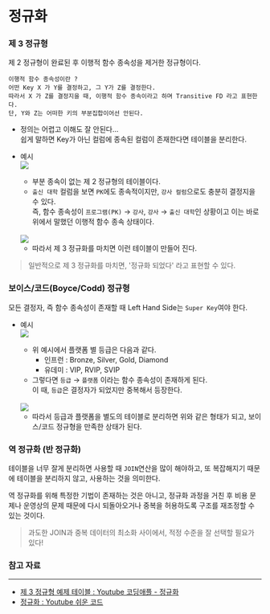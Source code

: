 # 정규화

### 제 3 정규형   
제 2 정규형이 완료된 후 이행적 함수 종속성을 제거한 정규형이다.

    이행적 함수 종속성이란 ?
    어떤 Key X 가 Y를 결정하고, 그 Y가 Z를 결정한다.  
    따라서 X 가 Z를 결정지을 때, 이행적 함수 종속이라고 하며 Transitive FD 라고 표현한다.   
    단, Y와 Z는 어떠한 키의 부분집합이어선 안된다.

- 정의는 어렵고 이해도 잘 안된다...    
쉽게 말하면 Key가 아닌 컬럼에 종속된 컬럼이 존재한다면 테이블을 분리한다.
- 예시  
    <img src="https://user-images.githubusercontent.com/70866410/231767965-2c68dcfb-92b9-4ea1-9ae3-894f1c4f1dc4.png">   
    - 부분 종속이 없는 제 2 정규형의 테이블이다.
    - `출신 대학` 컬럼을 보면 `PK`에도 종속적이지만, `강사 컬럼`으로도 충분히 결정지을 수 있다.   
    즉, 함수 종속성이 `프로그램(PK)` → `강사`, `강사` → `출신 대학`인 상황이고 이는 바로 위에서 말했던 이행적 함수 종속 상태이다.   
    <br>   


    <img src="https://user-images.githubusercontent.com/70866410/231769178-413fe636-fe76-4414-992b-774ac1abd06e.png">  

    - 따라서 제 3 정규화를 마치면 이런 테이블이 만들어 진다.

> 일반적으로 제 3 정규화를 마치면, '정규화 되었다' 라고 표현할 수 있다.

### 보이스/코드(Boyce/Codd) 정규형 
모든 결정자, 즉 함수 종속성이 존재할 때 Left Hand Side는 `Super Key`여야 한다.
- 예시   
    <img src="https://user-images.githubusercontent.com/70866410/231774815-57f9dbca-79d7-4b46-a9e8-5b3cf667f330.png">    
    - 위 예시에서 플랫폼 별 등급은 다음과 같다.
        - 인프런 : Bronze, Silver, Gold, Diamond
        - 유데미 : VIP, RVIP, SVIP
    - 그렇다면 `등급` → `플랫폼` 이라는 함수 종속성이 존재하게 된다.    
    이 때, `등급`은 결정자가 되었지만 중복해서 등장한다.   
    <br>

    <img src="https://user-images.githubusercontent.com/70866410/231776438-5ab6ac04-306c-4b14-9731-f01cf7d83d81.png">    

    - 따라서 등급과 플랫폼을 별도의 테이블로 분리하면 위와 같은 형태가 되고, 보이스/코드 정규형을 만족한 상태가 된다.


### 역 정규화 (반 정규화)

테이블을 너무 잘게 분리하면 사용할 때 `JOIN`연산을 많이 해야하고, 또 복잡해지기 때문에 테이블을 분리하지 않고, 사용하는 것을 의미한다.

역 정규화를 위해 특정한 기법이 존재하는 것은 아니고, 정규화 과정을 거친 후 비용 문제나 운영상의 문제 때문에 다시 되돌아오거나 중복을 허용하도록 구조를 재조정할 수 있는 것이다.

> 과도한 JOIN과 중복 데이터의 최소화 사이에서, 적정 수준을 잘 선택할 필요가 있다!



### 참고 자료
---
- [제 3 정규형 예제 테이블 : Youtube 코딩애플 - 정규화](https://youtu.be/Y1FbowQRcmI)   
- [정규화 : Youtube 쉬운 코드](https://youtu.be/5QhkZkrqFL4?list=TLPQMTMwNDIwMjMHqJlTHVNO8g)